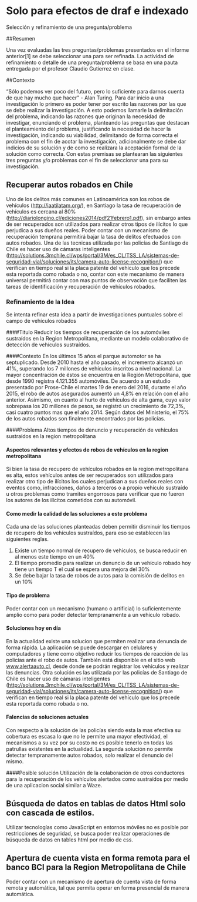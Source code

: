 # Solo para efectos de draf e indexado

Selección y refinamiento de una pregunta/problema 


##Resumen 

Una vez evaluadas las tres preguntas/problemas presentados en el informe anterior[1] se debe seleccionar una para ser refinada. La actividad de refinamiento o detalle de una pregunta/problema se basa en una pauta entregada por el profesor Claudio Gutierrez en clase.

##Contexto

“Sólo podemos ver poco del futuro, pero lo suficiente para darnos cuenta de que hay mucho que hacer” - Alan Turing. 
Para dar inicio a una investigación lo primero es poder tener por escrito las razones por las que se debe realizar la investigación. A esto podemos llamarle la delimitación del problema, indicando las razones que originan la necesidad de investigar, enunciando el problema, planteando las preguntas que destacan  el planteamiento del problema, justificando la necesidad de hacer la investigación, indicando su viabilidad, delimitando de forma correcta el problema con el fin de acotar la investigación, adicionalmente se debe dar indicios de su solución y de como se realizara la aceptación formal de la solución como correcta. 
Con estas premisas se plantearan las siguientes tres preguntas y/o problemas con el fin de seleccionar una para su investigación. 

## Recuperar autos robados en Chile

Uno de los delitos más comunes en Latinoamérica son los robos de vehículos (http://iaatilatam.org/), en Santiago la tasa de recuperación de vehículos es cercana al 80% (http://diariolongino.cl/ediciones2014/pdf21febrero1.pdf), sin embargo antes de ser recuperados son utilizados para realizar otros tipos de ilícitos lo que perjudica a sus dueños reales. Poder contar con un mecanismo de recuperación temprana permitirá bajar la tasa de delitos efectuados con autos robados. Una de las tecnicas utilizada por las policías de Santiago de Chile es hacer uso de cámaras inteligentes (http://solutions.3mchile.cl/wps/portal/3M/es_CL/TSS_LA/sistemas-de-seguridad-vial/soluciones/its/camera-auto-license-recognition/) que verifican en tiempo real si la placa patente del vehículo que los precede esta reportada como robada o no, contar con este mecanismo de manera universal permitirá contar con mas puntos de observación que faciliten las tareas de identificación y recuperación de vehículos robados.  


### Refinamiento de la Idea
Se intenta refinar esta idea a partir de investigaciones puntuales sobre el campo de vehículos robados

####Titulo
Reducir los tiempos de recuperación de los automóviles sustraídos en la Region Metropolitana, mediante un modelo colaborativo de detección de vehículos sustraídos. 

####Contexto
En los últimos 15 años el parque automotor se ha septuplicado. Desde 2010 hasta el año pasado, el incremento alcanzó un 41%, superando los 7 millones de vehículos inscritos a nivel nacional.
La mayor concentración de éstos se encuentra en la Región Metropolitana, que desde 1990 registra 4.121.355 automóviles.
De acuerdo a un estudio presentado por Prose-Chile el martes 19 de enero del 2016, durante el año 2015, el robo de autos asegurados aumentó un 4,8% en relación con el año anterior. Asimismo, en cuanto al hurto de vehículos de alta gama, cuyo valor sobrepasa los 20 millones de pesos, se registró un crecimiento de 72,3%, casi cuatro puntos mas que el año 2014. 
Según datos del Ministerio, el 75% de los autos robados son finalmente encontrados por las policías.

####Problema 
Altos tiempos de denuncio y recuperación de vehículos sustraídos en la region metropolitana 


#### Aspectos relevantes y efectos de robos de vehículos en la region metropolitana
Si bien la tasa de recupero de vehículos robados en la region metropolitana es alta, estos vehículos antes de ser recuperados son utilizados para realizar otro tipo de ilícitos los cuales perjudican a sus dueños reales con eventos como, infracciones, daños a terceros o a propio vehículo sustraído u otros problemas como tramites engorrosos para verificar que no fueron los autores de los ilícitos cometidos con su automóvil. 

#### Como medir la calidad de las soluciones a este problema 
Cada una de las soluciones planteadas deben permitir disminuir los tiempos de recupero de los vehículos sustraídos, para eso se establecen las siguientes reglas. 

1. Existe un tiempo normal de recupero de vehículos, se busca reducir en al menos este tiempo en un 40% 
2. El tiempo promedio para realizar un denuncio de un vehículo robado hoy tiene un tiempo T el cual se espera una mejora del 30%
3. Se debe bajar la tasa de robos de autos para la comisión de delitos en un 10%  

#### Tipo de problema
Poder contar con un mecanismo (humano o artificial) lo suficientemente amplio como para poder detectar tempranamente a un vehículo robado. 

#### Soluciones hoy en día 
En la actualidad existe una solucion que permiten realizar una denuncia de forma rápida. La aplicación se puede descargar en celulares y computadores y tiene como objetivo reducir los tiempos de reacción de las policías ante el robo de autos. También está disponible en el sitio web www.alertaauto.cl, desde donde se podrán registrar los vehículos y realizar las denuncias.
Otra solución es las utilizada por las policías de Santiago de Chile es hacer uso de cámaras inteligentes (http://solutions.3mchile.cl/wps/portal/3M/es_CL/TSS_LA/sistemas-de-seguridad-vial/soluciones/its/camera-auto-license-recognition/) que verifican en tiempo real si la placa patente del vehículo que los precede esta reportada como robada o no.

#### Falencias de soluciones actuales
Con respecto a la solución de las policías siendo esta la mas efectiva su cobertura es escasa lo que no le permite una mayor efectividad, el mecanismos a su vez por su costo no es posible tenerlo en todas las patrullas existentes en la actualidad. 
La segunda solución no permite detectar tempranamente autos robados, solo realizar el denuncio del mismo. 


####Posible solución
Utilización de la colaboración de otros conductores para la recuperación de los vehículos alertados como sustraídos por medio de una aplicacion social similar a Waze. 



## Búsqueda de datos en tablas de datos Html solo con cascada de estilos. 

Utilizar tecnologías como JavaScript en entornos móviles no es posible por restricciones de seguridad, se busca poder realizar operaciones de búsqueda de datos en tables html por medio de css. 





## Apertura de cuenta vista en forma remota para el banco BCI para la Region Metropolitana de Chile

Poder contar con un mecanismo de apertura de cuenta vista de forma remota y automática, tal que permita operar en forma presencial de manera automática.  



